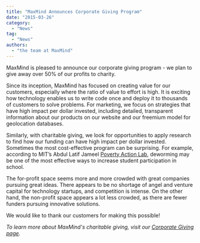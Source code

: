 ```yaml
---
title: "MaxMind Announces Corporate Giving Program"
date: "2015-03-26"
category:
  - "News"
tag:
  - "News"
authors:
  - "the team at MaxMind"
---
```


MaxMind is pleased to announce our corporate giving program - we plan to give
away over 50% of our profits to charity.

Since its inception, MaxMind has focused on creating value for our customers,
especially where the ratio of value to effort is high. It is exciting how
technology enables us to write code once and deploy it to thousands of customers
to solve problems. For marketing, we focus on strategies that have high impact
per dollar invested, including detailed, transparent information about our
products on our website and our freemium model for geolocation databases.

Similarly, with charitable giving, we look for opportunities to apply research
to find how our funding can have high impact per dollar invested. Sometimes the
most cost-effective program can be surprising. For example, according to MIT’s
Abdul Latif Jameel
[Poverty Action Lab](https://www.povertyactionlab.org/policy-lessons/education/improving-student-participation),
deworming may be one of the most effective ways to increase student
participation in school.

The for-profit space seems more and more crowded with great companies pursuing
great ideas. There appears to be no shortage of angel and venture capital for
technology startups, and competition is intense. On the other hand, the
non-profit space appears a lot less crowded, as there are fewer funders pursuing
innovative solutions.

We would like to thank our customers for making this possible!

_To learn more about MaxMind's charitable giving, visit our
[Corporate Giving page](https://www.maxmind.com/en/corporate-giving)._
